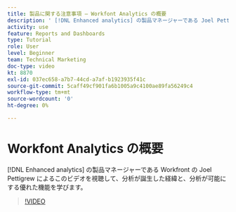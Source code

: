 ```yaml
---
title: 製品に関する注意事項 — Workfont Analytics の概要
description: ' [!DNL Enhanced analytics] の製品マネージャーである Joel Pettigrew が、分析が誕生した経緯と、分析が可能にする優れた機能を説明します。'
activity: use
feature: Reports and Dashboards
type: Tutorial
role: User
level: Beginner
team: Technical Marketing
doc-type: video
kt: 8870
exl-id: 037ec658-a7b7-44cd-a7af-b1923935f41c
source-git-commit: 5caff49cf901fa6b1005a9c4100ae89fa56249c4
workflow-type: tm+mt
source-wordcount: '0'
ht-degree: 0%

---
```


# Workfont Analytics の概要

[!DNL Enhanced analytics] の製品マネージャーである Workfront の Joel Pettigrew によるこのビデオを視聴して、分析が誕生した経緯と、分析が可能にする優れた機能を学びます。

>[!VIDEO](https://video.tv.adobe.com/v/335042/?quality=12&learn=on)
